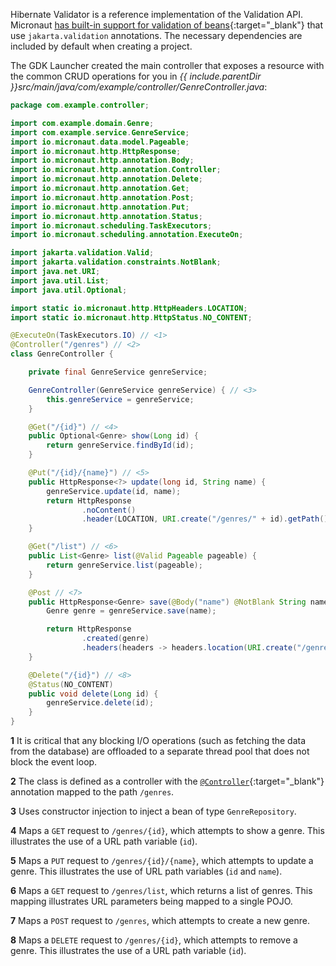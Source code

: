 Hibernate Validator is a reference implementation of the Validation API. Micronaut [has built-in support for validation of beans](https://docs.micronaut.io/latest/guide/#beanValidation){:target="_blank"} that use `jakarta.validation` annotations. The necessary dependencies are included by default when creating a project.

The GDK Launcher created the main controller that exposes a resource with the common CRUD operations for you in _{{ include.parentDir }}src/main/java/com/example/controller/GenreController.java_:

```java
package com.example.controller;

import com.example.domain.Genre;
import com.example.service.GenreService;
import io.micronaut.data.model.Pageable;
import io.micronaut.http.HttpResponse;
import io.micronaut.http.annotation.Body;
import io.micronaut.http.annotation.Controller;
import io.micronaut.http.annotation.Delete;
import io.micronaut.http.annotation.Get;
import io.micronaut.http.annotation.Post;
import io.micronaut.http.annotation.Put;
import io.micronaut.http.annotation.Status;
import io.micronaut.scheduling.TaskExecutors;
import io.micronaut.scheduling.annotation.ExecuteOn;

import jakarta.validation.Valid;
import jakarta.validation.constraints.NotBlank;
import java.net.URI;
import java.util.List;
import java.util.Optional;

import static io.micronaut.http.HttpHeaders.LOCATION;
import static io.micronaut.http.HttpStatus.NO_CONTENT;

@ExecuteOn(TaskExecutors.IO) // <1>
@Controller("/genres") // <2>
class GenreController {

    private final GenreService genreService;

    GenreController(GenreService genreService) { // <3>
        this.genreService = genreService;
    }

    @Get("/{id}") // <4>
    public Optional<Genre> show(Long id) {
        return genreService.findById(id);
    }

    @Put("/{id}/{name}") // <5>
    public HttpResponse<?> update(long id, String name) {
        genreService.update(id, name);
        return HttpResponse
                .noContent()
                .header(LOCATION, URI.create("/genres/" + id).getPath());
    }

    @Get("/list") // <6>
    public List<Genre> list(@Valid Pageable pageable) {
        return genreService.list(pageable);
    }

    @Post // <7>
    public HttpResponse<Genre> save(@Body("name") @NotBlank String name) {
        Genre genre = genreService.save(name);

        return HttpResponse
                .created(genre)
                .headers(headers -> headers.location(URI.create("/genres/" + genre.getId())));
    }

    @Delete("/{id}") // <8>
    @Status(NO_CONTENT)
    public void delete(Long id) {
        genreService.delete(id);
    }
}
```

**1** It is critical that any blocking I/O operations (such as fetching the data from the database) are offloaded to a separate thread pool that does not block the event loop.

**2** The class is defined as a controller with the [`@Controller`](https://docs.micronaut.io/latest/api/io/micronaut/http/annotation/Controller.html){:target="_blank"} annotation mapped to the path `/genres`.

**3** Uses constructor injection to inject a bean of type `GenreRepository`.

**4** Maps a `GET` request to `/genres/{id}`, which attempts to show a genre. This illustrates the use of a URL path variable (`id`).

**5** Maps a `PUT` request to `/genres/{id}/{name}`, which attempts to update a genre. This illustrates the use of URL path variables (`id` and `name`).

**6** Maps a `GET` request to `/genres/list`, which returns a list of genres. This mapping illustrates URL parameters being mapped to a single POJO.

**7** Maps a `POST` request to `/genres`, which attempts to create a new genre.

**8** Maps a `DELETE` request to `/genres/{id}`, which attempts to remove a genre. This illustrates the use of a URL path variable (`id`).
